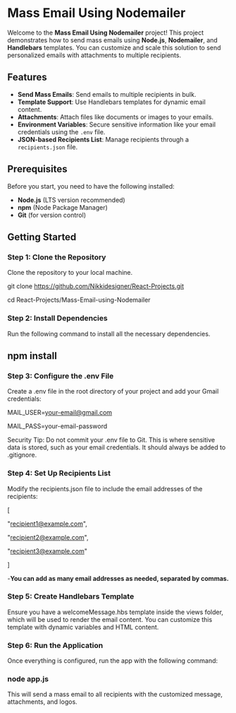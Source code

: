# Mass Email Using Nodemailer

Welcome to the **Mass Email Using Nodemailer** project! This project demonstrates how to send mass emails using **Node.js**, **Nodemailer**, and **Handlebars** templates. You can customize and scale this solution to send personalized emails with attachments to multiple recipients.

## Features

- **Send Mass Emails**: Send emails to multiple recipients in bulk.
- **Template Support**: Use Handlebars templates for dynamic email content.
- **Attachments**: Attach files like documents or images to your emails.
- **Environment Variables**: Secure sensitive information like your email credentials using the `.env` file.
- **JSON-based Recipients List**: Manage recipients through a `recipients.json` file.

## Prerequisites

Before you start, you need to have the following installed:

- **Node.js** (LTS version recommended)
- **npm** (Node Package Manager)
- **Git** (for version control)

## Getting Started

### Step 1: Clone the Repository

Clone the repository to your local machine.

git clone https://github.com/Nikkidesigner/React-Projects.git

cd React-Projects/Mass-Email-using-Nodemailer

### Step 2: Install Dependencies

Run the following command to install all the necessary dependencies.

## npm install

### Step 3: Configure the .env File

Create a .env file in the root directory of your project and add your Gmail credentials:

MAIL_USER=your-email@gmail.com

MAIL_PASS=your-email-password

Security Tip: Do not commit your .env file to Git. This is where sensitive data is stored, such as your email credentials. It should always be added to .gitignore.

### Step 4: Set Up Recipients List

Modify the recipients.json file to include the email addresses of the recipients:

[

"recipient1@example.com",

"recipient2@example.com",

"recipient3@example.com"

]

-**You can add as many email addresses as needed, separated by commas.**

### Step 5: Create Handlebars Template

Ensure you have a welcomeMessage.hbs template inside the views folder, which will be used to render the email content. You can customize this template with dynamic variables and HTML content.

### Step 6: Run the Application

Once everything is configured, run the app with the following command:

### node app.js

This will send a mass email to all recipients with the customized message, attachments, and logos.

